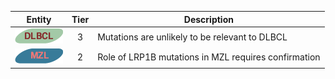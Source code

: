 |Entity|Tier|Description              |
|:----:|:----:|------------------------------|
|![DLBCL](images/icons/DLBCL_tier3.png) | 3 | Mutations are unlikely to be relevant to DLBCL|
|![MZL](images/icons/MZL_tier2.png) | 2 | Role of LRP1B mutations in MZL requires confirmation|
